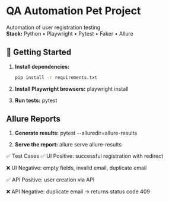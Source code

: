 # QA Automation Pet Project

Automation of user registration testing  
**Stack:** Python • Playwright • Pytest • Faker • Allure


## 🚀 Getting Started

1. **Install dependencies:**
   ```bash
   pip install -r requirements.txt

2. **Install Playwright browsers:**
    playwright install

3. **Run tests:**
    pytest


## Allure Reports

1. **Generate results:**
    pytest --alluredir=allure-results

2. **Serve the report:**
    allure serve allure-results

✅ Test Cases
✅ UI Positive: successful registration with redirect

❌ UI Negative: empty fields, invalid email, duplicate email

✅ API Positive: user creation via API

❌ API Negative: duplicate email → returns status code 409

